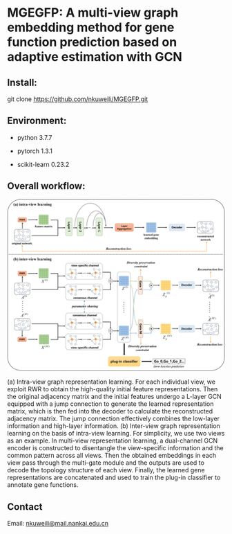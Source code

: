 # MGEGFP: A multi-view graph embedding method for gene function prediction based on adaptive estimation with GCN


## Install:
git clone https://github.com/nkuweili/MGEGFP.git  


## Environment:
* python 3.7.7

* pytorch 1.3.1

* scikit-learn 0.23.2


## Overall workflow:

![The overall framework of MGEGFP](workflow.jpg)


(a) Intra-view graph representation learning. For each individual view, we exploit RWR to obtain the high-quality initial feature representations. Then the original adjacency matrix and the initial features undergo a L-layer GCN equipped with a jump connection to generate the learned representation matrix, which is then fed into the decoder to calculate the reconstructed adjacency matrix. The jump connection effectively combines the low-layer information and high-layer information. (b) Inter-view graph representation learning on the basis of intra-view learning. For simplicity, we use two views as an example. In multi-view representation learning, a dual-channel GCN encoder is constructed to disentangle the view-specific information and the common pattern across all views. Then the obtained embeddings in each view pass through the multi-gate module and the outputs are used to decode the topology structure of each view. Finally, the learned gene representations are concatenated and used to train the plug-in classifier to annotate gene functions.




## Contact
Email: nkuweili@mail.nankai.edu.cn
